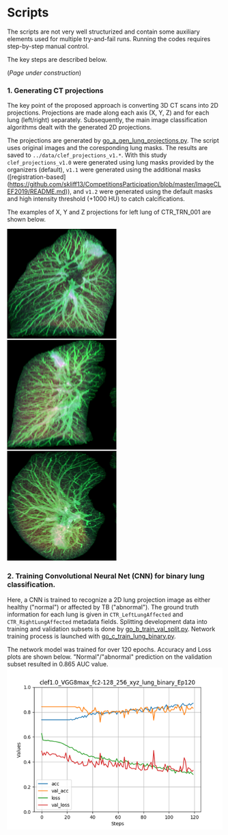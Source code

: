 # Scripts

The scripts are not very well structurized and contain some auxiliary elements used for multiple try-and-fail runs.
Running the codes requires step-by-step manual control.

The key steps are described below.

(*Page under construction*)

### 1. Generating CT projections

The key point of the proposed approach is converting 3D CT scans into 2D projections. 
Projections are made along each axis (X, Y, Z) and for each lung (left/right) separately. 
Subsequently, the main image classification algorithms dealt with the generated 2D projections.

The projections are generated by [go_a_gen_lung_projections.py](go_a_gen_lung_projections.py). 
The script uses original images and the coresponding lung masks. 
The results are saved to `../data/clef_projections_v1.*`. 
With this study `clef_projections_v1.0` were generated using  lung masks provided by the organizers (default), 
`v1.1` were generated using the additional masks ([registration-based]
(https://github.com/skliff13/CompetitionsParticipation/blob/master/ImageCLEF2019/README.md)), 
and `v1.2` were generated using the default masks and high intensity threshold (+1000 HU) to catch calcifications.

The examples of X, Y and Z projections for left lung of CTR_TRN_001 are shown below.

![Alt text](figs/CTR_TRN_001_left_x_proj_mean_max_std.png?raw=true "X projection")
![Alt text](figs/CTR_TRN_001_left_y_proj_mean_max_std.png?raw=true "Y projection")
![Alt text](figs/CTR_TRN_001_left_z_proj_mean_max_std.png?raw=true "Z projection")

### 2. Training Convolutional Neural Net (CNN) for binary lung classification.

Here, a CNN is trained to recognize a 2D lung projection image as either healthy ("normal") or affected by TB ("abnormal"). 
The ground truth information for each lung is given in `CTR_LeftLungAffected` and `CTR_RightLungAffected` metadata fields.
Splitting development data into training and validation subsets is done by [go_b_train_val_split.py](go_b_train_val_split.py).
Network training process is launched with [go_c_train_lung_binary.py](go_c_train_lung_binary.py).

The network model was trained for over 120 epochs. Accuracy and Loss plots are shown below. "Normal"/"abnormal" prediction on the validation subset resulted in 0.865 AUC value. 
![Alt text](figs/go_c_plots_min_val_loss_0.3176.png?raw=true "Accuracy and Loss plots")

